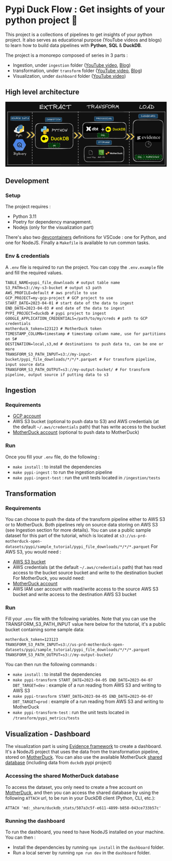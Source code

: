 # Pypi Duck Flow : Get insights of your python project 🐍

This project is a collections of pipelines to get insights of your python project. It also serves as educational purpose (YouTube videos and blogs) to learn how to build data pipelines with **Python**, **SQL** & **DuckDB**.

The project is a monorepo composed of series in 3 parts :
- Ingestion, under `ingestion` folder ([YouTube video](https://youtu.be/3pLKTmdWDXk?si=ZI9fjoGQ7hHzznOZ), [Blog](https://motherduck.com/blog/duckdb-python-e2e-data-engineering-project-part-1/))
- transformation, under `transform` folder ([YouTube video](https://www.youtube.com/watch?v=SpfEQQXBGMQ), [Blog](https://motherduck.com/blog/duckdb-dbt-e2e-data-engineering-project-part-2/))
- Visualization, under `dashboard` folder ([YouTube video](https://youtu.be/ta_Pzc2EEEo))

## High level architecture
![High level architecture](./docs/etl_architecture.png)


## Development

### Setup

The project requires :
* Python 3.11
* Poetry for dependency management.
* Nodejs (only for the visualization part)

There's also two [devcontainers](https://code.visualstudio.com/docs/devcontainers/containers) definitions for VSCode : one for Python, and one for NodeJS.
Finally a `Makefile` is available to run common tasks.

### Env & credentials

A `.env` file is required to run the project. You can copy the `.env.example` file and fill the required values.
```
TABLE_NAME=pypi_file_downloads # output table name
S3_PATH=s3://my-s3-bucket # output s3 path
AWS_PROFILE=default # aws profile to use
GCP_PROJECT=my-gcp-project # GCP project to use
START_DATE=2023-04-01 # start date of the data to ingest
END_DATE=2023-04-03 # end date of the data to ingest
PYPI_PROJECT=duckdb # pypi project to ingest
GOOGLE_APPLICATION_CREDENTIALS=/path/to/my/creds # path to GCP credentials
motherduck_token=123123 # MotherDuck token
TIMESTAMP_COLUMN=timestamp # timestamp column name, use for partitions on S#
DESTINATION=local,s3,md # destinations to push data to, can be one or more
TRANSFORM_S3_PATH_INPUT=s3://my-input-bucket/pypi_file_downloads/*/*/*.parquet # For transform pipeline, input source data
TRANSFORM_S3_PATH_OUTPUT=s3://my-output-bucket/ # For transform pipeline, output source if putting data to s3
```

## Ingestion

### Requirements

- [GCP account](https://console.cloud.google.com/)
- AWS S3 bucket (optional to push data to S3) and AWS credentials (at the default `~/.aws/credentials` path) that has write access to the bucket
- [MotherDuck account](https://app.motherduck.com/) (optional to push data to MotherDuck)

### Run
Once you fill your `.env` file, do the following :
* `make install` : to install the dependencies
* `make pypi-ingest` : to run the ingestion pipeline
* `make pypi-ingest-test` : run the unit tests located in `/ingestion/tests`


## Transformation

### Requirements
You can choose to push the data of the transform pipeline either to AWS S3 or to MotherDuck. Both pipelines rely on source data storing on AWS S3 (see Ingestion section for more details). You can use a public sample dataset for this part of the tutorial, which is located at `s3://us-prd-motherduck-open-datasets/pypi/sample_tutorial/pypi_file_downloads/*/*/*.parquet` 
For AWS S3, you would need : 
- [AWS S3 bucket](https://aws.amazon.com/s3/) 
- AWS credentials (at the default `~/.aws/credentials` path) that has read access to the bucket source bucket and write to the destination bucket
For MotherDuck, you would need: 
- [MotherDuck account](https://app.motherduck.com/) 
- AWS IAM user account with read/write access to the source AWS S3 bucket and write access to the destination AWS S3 bucket

### Run
Fill your `.env` file with the following variables. Note that you can use the TRANSFORM_S3_PATH_INPUT value here below for the tutorial, it's a public bucket containing some sample data: 
```
motherduck_token=123123 
TRANSFORM_S3_PATH_INPUT=s3://us-prd-motherduck-open-datasets/pypi/sample_tutorial/pypi_file_downloads/*/*/*.parquet 
TRANSFORM_S3_PATH_OUTPUT=s3://my-output-bucket/ 
```
You can then run the following commands :
* `make install` : to install the dependencies
* `make pypi-transform START_DATE=2023-04-05 END_DATE=2023-04-07 DBT_TARGET=dev` : example of a run reading from AWS S3 and writing to AWS S3
* `make pypi-transform START_DATE=2023-04-05 END_DATE=2023-04-07 DBT_TARGET=prod` : example of a run reading from AWS S3 and writing to MotherDuck
* `make pypi-transform-test` : run the unit tests located in `/transform/pypi_metrics/tests`

## Visualization - Dashboard

The visualization part is using [Evidence framework](https://evidence.dev/) to create a dashboard. 
It's a NodeJS project that uses the data from the transformation pipeline, stored on [MotherDuck](https://app.motherduck.com/).
You can also use the available MotherDuck [shared database](https://motherduck.com/docs/key-tasks/sharing-data/) (including data from `duckdb` pypi project)

### Accessing the shared MotherDuck database
To access the dataset, you only need to create a free account on [MotherDuck](https://app.motherduck.com/), and then you can access the shared database by using the following `ATTACH` url, to be run in your DuckDB client (Python, CLI, etc.):

```
ATTACH 'md:_share/duckdb_stats/507a3c5f-e611-4899-b858-043ce733b57c'
```

### Running the dashboard
To run the dashboard, you need to have NodeJS installed on your machine.
You can then : 
- Install the dependencies by running `npm install` in the `dashboard` folder.
- Run a local server by running `npm run dev` in the `dashboard` folder.
